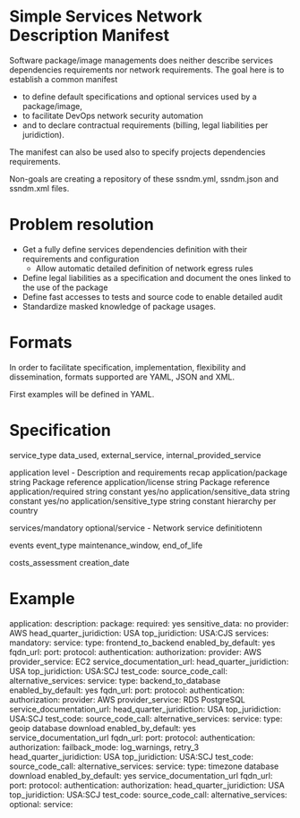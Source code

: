 # Simple Services Network Description Manifest

Software package/image managements does neither describe services dependencies requirements nor network requirements.
The goal here is to establish a common manifest 
* to define default specifications and optional services used by a package/image,
* to facilitate DevOps network security automation 
* and to declare contractual requirements (billing, legal liabilities per juridiction).

The manifest can also be used also to specify projects dependencies requirements.

Non-goals are creating a repository of these ssndm.yml, ssndm.json and ssndm.xml files.

# Problem resolution
* Get a fully define services dependencies definition with their requirements and configuration
  * Allow automatic detailed definition of network egress rules
* Define legal liabilities as a specification and document the ones linked to the use of the package
* Define fast accesses to tests and source code to enable detailed audit
* Standardize masked knowledge of package usages.

# Formats
In order to facilitate specification, implementation, flexibility and dissemination, formats supported are YAML, JSON and XML.

First examples will be defined in YAML.

# Specification

service_type data_used, external_service, internal_provided_service

application          level         - Description and requirements recap
application/package  string Package reference
application/license  string Package reference
application/required string constant yes/no
application/sensitive_data string constant yes/no
application/sensitive_type string constant hierarchy per country

services/mandatory optional/service - Network service definitiotenn

events
  event_type maintenance_window, end_of_life

costs_assessment
   creation_date
   

# Example
application:
  description:
  package:
  required: yes
  sensitive_data: no
  provider: AWS
  head_quarter_juridiction: USA
  top_juridiction: USA:CJS
  services:
    mandatory:
      service:
        type: frontend_to_backend
        enabled_by_default: yes
        fqdn_url:
        port:
        protocol:
        authentication:
        authorization:
        provider: AWS
        provider_service: EC2
        service_documentation_url:
        head_quarter_juridiction: USA
        top_juridiction: USA:SCJ
        test_code:
        source_code_call:
        alternative_services:
    service:
        type: backend_to_database
        enabled_by_default: yes
        fqdn_url:
        port:
        protocol:
        authentication:
        authorization:
        provider: AWS
        provider_service: RDS PostgreSQL
        service_documentation_url:
        head_quarter_juridiction: USA
        top_juridiction: USA:SCJ
        test_code:
        source_code_call:
        alternative_services:
      service:
        type: geoip database download
        enabled_by_default: yes
        service_documentation_url
        fqdn_url:
        port:
        protocol:
        authentication:
        authorization:
        failback_mode: log_warnings, retry_3
        head_quarter_juridiction: USA
        top_juridiction: USA:SCJ
        test_code:
        source_code_call:
        alternative_services:
    service:
        type: timezone database download
        enabled_by_default: yes
        service_documentation_url
        fqdn_url:
        port:
        protocol:
        authentication:
        authorization:
        head_quarter_juridiction: USA
        top_juridiction: USA:SCJ
        test_code:
        source_code_call:
        alternative_services:
    optional:
      service:
  

  
  
  
